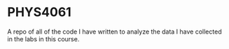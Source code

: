# PHYS4061
A repo of all of the code I have written to analyze the data I have collected in the labs in this course.
